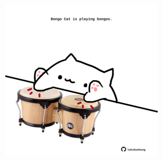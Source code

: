 <!-- built at 11/07/2023, 22:01:02 UTC -->
<p align="center">
  <img width="500" height="500" src="./ReadmeImage.svg">
</p>
